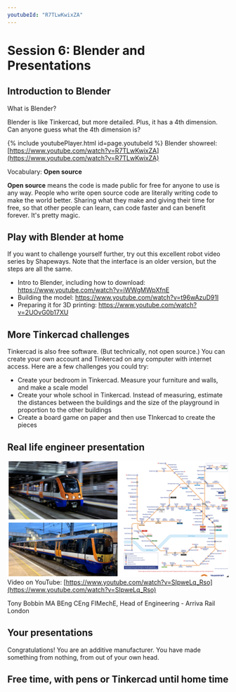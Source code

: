 ```yaml
---
youtubeId: "R7TLwKwixZA"
---
```


# Session 6: Blender and Presentations

## Introduction to Blender

What is Blender?

Blender is like Tinkercad, but more detailed. Plus, it has a 4th dimension. Can anyone guess what the 4th dimension is?

{% include youtubePlayer.html id=page.youtubeId %}
Blender showreel: [https://www.youtube.com/watch?v=R7TLwKwixZA](https://www.youtube.com/watch?v=R7TLwKwixZA)

Vocabulary: **Open source**

**Open source** means the code is made public for free for anyone to use is any way. People who write open source code are literally writing code to make the world better. Sharing what they make and giving their time for free, so that other people can learn, can code faster and can benefit forever. It's pretty magic.

## Play with Blender at home

If you want to challenge yourself further, try out this excellent robot video series by Shapeways. Note that the interface is an older version, but the steps are all the same.

* Intro to Blender, including how to download: https://www.youtube.com/watch?v=iWWgMWpXfnE
* Building the model: https://www.youtube.com/watch?v=t96wAzuD91I
* Preparing it for 3D printing: https://www.youtube.com/watch?v=2UOvG0b17XU

## More Tinkercad challenges

Tinkercad is also free software. (But technically, not open source.) You can create your own account and Tinkercad on any computer with internet access. Here are a few challenges you could try:

* Create your bedroom in Tinkercad. Measure your furniture and walls, and make a scale model
* Create your whole school in Tinkercad. Instead of measuring, estimate the distances between the buildings and the size of the playground in proportion to the other buildings
* Create a board game on paper and then use TInkercad to create the pieces

## Real life engineer presentation

![Engineering Your Story from a real engineer](../assets/TonyScreenShot.png)
Video on YouTube: [https://www.youtube.com/watch?v=SIpweLq_Rso](https://www.youtube.com/watch?v=SIpweLq_Rso)

Tony Bobbin MA BEng CEng FIMechE, Head of Engineering - Arriva Rail London

## Your presentations

Congratulations! You are an additive manufacturer. You have made something from nothing, from out of your own head.

## Free time, with pens or Tinkercad until home time
